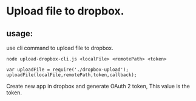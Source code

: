 Upload file to dropbox. 
========================
usage:
------
  use cli command to upload file to dropbox.
  
    node upload-dropbox-cli.js <localFile> <remotePath> <token>
    
      
 ```
 var uploadFile = require('./dropbox-upload');
 uploadFile(localFile,remotePath,token,callback);
```
  
Create new app in dropbox and generate  OAuth 2 token, This value is the token. 
  
  
